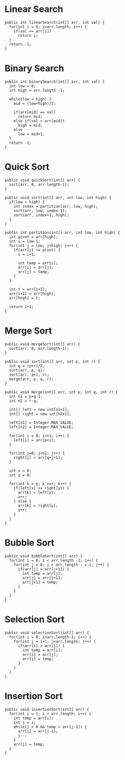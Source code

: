 Linear Search
=============

    public int linearSearch(int[] arr, int val) {
      for(int i = 0; i<arr.length; i++) {
        if(val == arr[i])
          return i;
      }
      return -1;
    }

Binary Search
=============

    public int binarySearch(int[] arr, int val) {
      int low = 0;
      int high = arr.length -1;

      while(low < high) {
        mid = (low+high)/2;

        if(arr[mid] == val)
          return mid;
        else if(val < arr[mid])
          high = mid;
        else 
          low = mid+1;
      }
      return -1;
    }

Quick Sort
=========

    public void quickSort(int[] arr) {
      sort(arr, 0, arr.length-1);
    }

    public void sort(int[] arr, int low, int high) {
      if(low < high) {
        int index = partition(arr, low, high);
        sort(arr, low, index-1);
        sort(arr, index+1, high);
      }
    }

    public int partition(int[] arr, int low, int high) {
      int pivot = arr[high];
      int i = low-1;
      for(int j = low; j<high; j++) {
        if(arr[j] <= pivot) {
          i = i+1;
          
          int temp = arr[i];
          arr[i] = arr[j];
          arr[j] = temp;
        }
      }
        
      int t = arr[i+1];
      arr[i+1] = arr[high];
      arr[high] = t;

      return i+1;
    }

Merge Sort
==========

    public void mergeSort(int[] arr) {
      sort(arr, 0, arr.length-1);
    }

    public void sort(int[] arr, int p, int r) {
      int q = (p+r)/2;
      sort(arr, p, q);
      sort(arr, q+1, r);
      merge(arr, p, q, r);
    }

    public void merge(int[] arr, int p, int q, int r) {
      int n1 = p+q-1;
      int n2 = r-q;

      int[] left = new int[n1+1];
      int[] right = new int[n2+1];

      left[n1] = Integer.MAX_VALUE;
      left[n2] = Integer.MAX_VALUE;

      for(int i = 0; i<n1; i++) {
        left[i] = arr[p+i];
      }

      for(int j=0; j<n2; j++) {
        right[j] = arr[q+j+1];
      }

      int x = 0;
      int y = 0;

      for(int k = p; k <=r; k++) {
        if(left[x] <= right[y]) {
          arr[k] = left[x];
          x++;
        } else {
          arr[k] = right[y];
          y++;
        }
      }
    }

Bubble Sort
===========

    public void bubbleSort(int[] arr) {
      for(int i = 0; i < arr.length -1; i++) {
        for(int j = 0; j < arr.length - i-1; j++) {
          if(arr[j] > arr[j+1]) {
            int temp = arr[j];
            arr[j] = arr[j+1];
            arr[j+1] = temp;
          }
        }
      }
    }

Selection Sort
==============

    public void selectionSort(int[] arr) {
      for(int i = 0; i<arr.length-1; i++) {
        for(int j = i+1; j<arr.length; j++) {
          if(arr[i] > arr[j]) {
            int temp = arr[i];
            arr[i] = arr[j];
            arr[j] = temp;
          }
        }
      }
    }

Insertion Sort
==============

    public void insertionSort(int[] arr) {
      for(int i = 1; i < arr.length; i++) {
        int temp = arr[i];
        int j = i;
        while(j > 0 && temp < arr[j-1]) {
          arr[j] = arr[j-1];
          j--;
        }
        arr[j] = temp;
      }
    }

